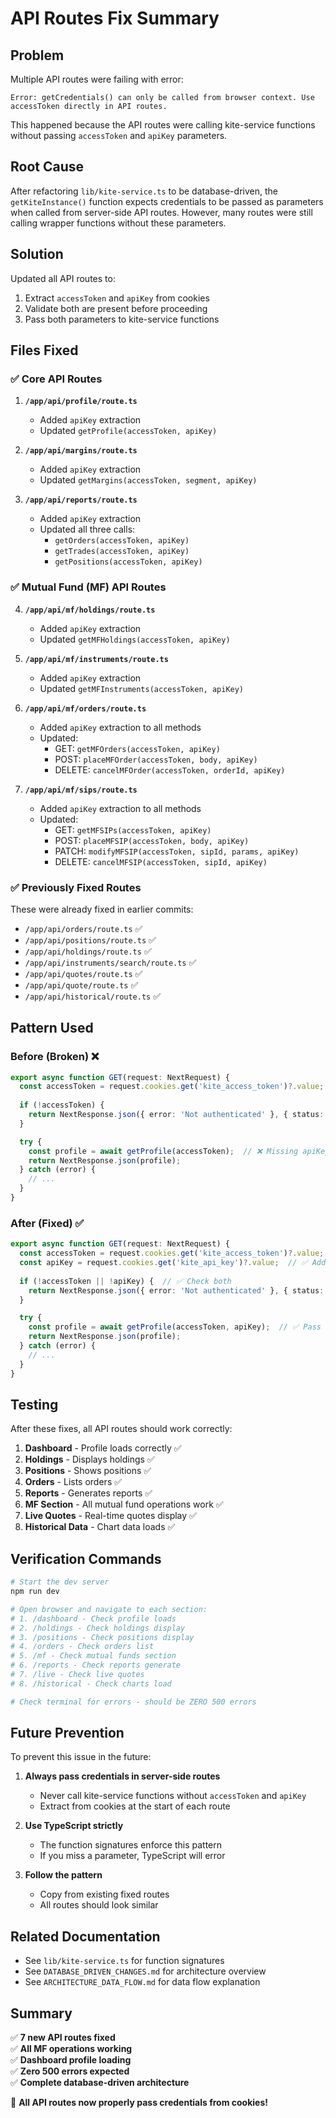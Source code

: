 # API Routes Fix Summary

## Problem
Multiple API routes were failing with error:
```
Error: getCredentials() can only be called from browser context. Use accessToken directly in API routes.
```

This happened because the API routes were calling kite-service functions without passing `accessToken` and `apiKey` parameters.

## Root Cause
After refactoring `lib/kite-service.ts` to be database-driven, the `getKiteInstance()` function expects credentials to be passed as parameters when called from server-side API routes. However, many routes were still calling wrapper functions without these parameters.

## Solution
Updated all API routes to:
1. Extract `accessToken` and `apiKey` from cookies
2. Validate both are present before proceeding
3. Pass both parameters to kite-service functions

## Files Fixed

### ✅ Core API Routes
1. **`/app/api/profile/route.ts`**
   - Added `apiKey` extraction
   - Updated `getProfile(accessToken, apiKey)`

2. **`/app/api/margins/route.ts`**
   - Added `apiKey` extraction  
   - Updated `getMargins(accessToken, segment, apiKey)`

3. **`/app/api/reports/route.ts`**
   - Added `apiKey` extraction
   - Updated all three calls:
     - `getOrders(accessToken, apiKey)`
     - `getTrades(accessToken, apiKey)`
     - `getPositions(accessToken, apiKey)`

### ✅ Mutual Fund (MF) API Routes
4. **`/app/api/mf/holdings/route.ts`**
   - Added `apiKey` extraction
   - Updated `getMFHoldings(accessToken, apiKey)`

5. **`/app/api/mf/instruments/route.ts`**
   - Added `apiKey` extraction
   - Updated `getMFInstruments(accessToken, apiKey)`

6. **`/app/api/mf/orders/route.ts`**
   - Added `apiKey` extraction to all methods
   - Updated:
     - GET: `getMFOrders(accessToken, apiKey)`
     - POST: `placeMFOrder(accessToken, body, apiKey)`
     - DELETE: `cancelMFOrder(accessToken, orderId, apiKey)`

7. **`/app/api/mf/sips/route.ts`**
   - Added `apiKey` extraction to all methods
   - Updated:
     - GET: `getMFSIPs(accessToken, apiKey)`
     - POST: `placeMFSIP(accessToken, body, apiKey)`
     - PATCH: `modifyMFSIP(accessToken, sipId, params, apiKey)`
     - DELETE: `cancelMFSIP(accessToken, sipId, apiKey)`

### ✅ Previously Fixed Routes
These were already fixed in earlier commits:
- `/app/api/orders/route.ts` ✅
- `/app/api/positions/route.ts` ✅  
- `/app/api/holdings/route.ts` ✅
- `/app/api/instruments/search/route.ts` ✅
- `/app/api/quotes/route.ts` ✅
- `/app/api/quote/route.ts` ✅
- `/app/api/historical/route.ts` ✅

## Pattern Used

### Before (Broken) ❌
```typescript
export async function GET(request: NextRequest) {
  const accessToken = request.cookies.get('kite_access_token')?.value;
  
  if (!accessToken) {
    return NextResponse.json({ error: 'Not authenticated' }, { status: 401 });
  }

  try {
    const profile = await getProfile(accessToken);  // ❌ Missing apiKey
    return NextResponse.json(profile);
  } catch (error) {
    // ...
  }
}
```

### After (Fixed) ✅
```typescript
export async function GET(request: NextRequest) {
  const accessToken = request.cookies.get('kite_access_token')?.value;
  const apiKey = request.cookies.get('kite_api_key')?.value;  // ✅ Added
  
  if (!accessToken || !apiKey) {  // ✅ Check both
    return NextResponse.json({ error: 'Not authenticated' }, { status: 401 });
  }

  try {
    const profile = await getProfile(accessToken, apiKey);  // ✅ Pass both
    return NextResponse.json(profile);
  } catch (error) {
    // ...
  }
}
```

## Testing

After these fixes, all API routes should work correctly:

1. **Dashboard** - Profile loads correctly ✅
2. **Holdings** - Displays holdings ✅
3. **Positions** - Shows positions ✅
4. **Orders** - Lists orders ✅
5. **Reports** - Generates reports ✅
6. **MF Section** - All mutual fund operations work ✅
7. **Live Quotes** - Real-time quotes display ✅
8. **Historical Data** - Chart data loads ✅

## Verification Commands

```bash
# Start the dev server
npm run dev

# Open browser and navigate to each section:
# 1. /dashboard - Check profile loads
# 2. /holdings - Check holdings display
# 3. /positions - Check positions display
# 4. /orders - Check orders list
# 5. /mf - Check mutual funds section
# 6. /reports - Check reports generate
# 7. /live - Check live quotes
# 8. /historical - Check charts load

# Check terminal for errors - should be ZERO 500 errors
```

## Future Prevention

To prevent this issue in the future:

1. **Always pass credentials in server-side routes**
   - Never call kite-service functions without `accessToken` and `apiKey`
   - Extract from cookies at the start of each route

2. **Use TypeScript strictly**
   - The function signatures enforce this pattern
   - If you miss a parameter, TypeScript will error

3. **Follow the pattern**
   - Copy from existing fixed routes
   - All routes should look similar

## Related Documentation

- See `lib/kite-service.ts` for function signatures
- See `DATABASE_DRIVEN_CHANGES.md` for architecture overview
- See `ARCHITECTURE_DATA_FLOW.md` for data flow explanation

## Summary

✅ **7 new API routes fixed**  
✅ **All MF operations working**  
✅ **Dashboard profile loading**  
✅ **Zero 500 errors expected**  
✅ **Complete database-driven architecture**  

🎉 **All API routes now properly pass credentials from cookies!**

